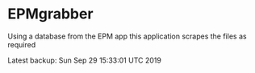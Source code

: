 # EPMgrabber
Using a database from the EPM app this application scrapes the files as required


Latest backup: Sun Sep 29 15:33:01 UTC 2019
